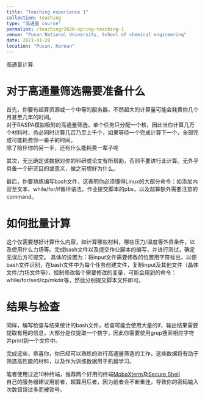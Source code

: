 ```yaml
---
title: "Teaching experience 1"
collection: teaching
type: "高通量 course"
permalink: /teaching/2020-spring-teaching-1
venue: "Pusan National University, School of chemical engineering"
date: 2021-01-28
location: "Pusan, Korean"
---
```


高通量计算.

对于高通量筛选需要准备什么
======

首先，你要有超算资源或一个中等的服务器，不然超大的计算量可能会耗费你几个月甚至几年的时间。          
对于RASPA模拟吸附的高通量筛选，单个任务只分配一个核，因此当你计算几万个材料时，务必同时计算几百乃至上千个，如果等待一个完成计算下一个，全部完成可能耗费你一辈子的时间。      
除了陪伴你的另一半，还有什么能耗费一辈子呢                     

其次，无比确定该数据对你的科研或论文有所帮助，否则不要进行此计算。无外乎具备一个研究目的或意义，做之前想好为什么。           

最后，你要熟练编写bash文件，这表明你必须懂得Linux的大部分命令：如添加内容至文本、while/for/if循环语法，作业提交脚本的pbs，以及超算额外需要注意的command。       

如何批量计算
======

这个仅需要想好计算什么内容，如计算哪些材料，哪些压力/温度等外界条件，以及使用什么力场等。完成bash文件以及提交作业脚本的编写，并进行测试，确定无误后方可提交。 
具体的设置为：将input文件需要修改的位置用字符标出，以便bash文件识别，在bash文件中为每个任务创建文件，复制input及其他文件（晶体文件/力场文件等），控制修改每个需要修改的变量，可能会用到的命令：while/for/sed/cp/mkdir等，然后分别提交脚本文件即可。

结果与检查
======

同样，编写检查与结果统计的bash文件，检查可能会使用大量的if，输出结果需要提取有用的信息，大部分是仅提取一个数字，因此你需要使用grep搜索相应字符并print到一个文件中。

完成这些，恭喜你，你已经可以熟练的进行高通量筛选的工作，这些数据将有助于筛选高性能的材料，以及作为训练数据用于机器学习。   

笔者使用过近10种终端，推荐两个好用的终端[MobaXterm](https://mobaxterm.mobatek.net/ "shell")及[Secure Shell](https://www.ssh.com/ssh/ "shell")               
自己的服务器建议用前者，超算用后者，因为前者会不断重连，导致你的密码输入次数错误过多而被锁号。                 
